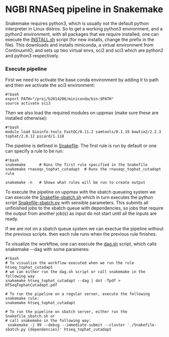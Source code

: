 # NGBI RNASeq pipeline in Snakemake #

Snakemake requires python3, which is usually not the default python interpreter  in Linux distros. So to get a working python3 environment, and a python2 environment, with all packages that we require installed, one can execute the [INSTALL.sh](https://bitbucket.org/binnisb/ngbi-rna-pipeline/src/master/INSTALL.sh) script (for new installs, change the prefix in the file). This downloads and installs miniconda, a virtual environment from ContinuumIO, and sets up two virtual envs, sci2 and sci3 which are python2 and python3 respectively. 

### Execute pipeline ###
First we need to activate the base conda environment by adding it to path and then we activate the sci3 environment:
```
#!bash
export PATH="/proj/b2014206/miniconda/bin:$PATH"
source activate sci3
```
Then we also load the required modules on uppmax (make sure these are installed otherwise):
```
#!bash
module load bioinfo-tools FastQC/0.11.2 samtools/0.1.19 bowtie2/2.2.3 tophat/2.0.12 picard/1.118
```
The pipeline is defined in [Snakefile](https://bitbucket.org/binnisb/ngbi-rna-pipeline/src/master/Snakefile). The first rule is run by default or one can specify a rule to be run:

```
#!bash
snakemake      # Runs the first rule specified in the Snakefile
snakemake rnaseqc_tophat_cutadapt  # Runs the rnaseqc_tophat_cutadapt rule

snakemake -n   # Shows what rules will be run to create output
```

To execute the pipeline on uppmax with the sbatch queueing system we can execute the [Snakefile-sbatch.sh](https://bitbucket.org/binnisb/ngbi-rna-pipeline/src/master/Snakefile-sbatch.sh) which in turn executes the python script [Snakefile-sbatch.py](https://bitbucket.org/binnisb/ngbi-rna-pipeline/src/master/Snakefile-sbatch.py) with sensible parameters. This submits all unfinished jobs to the sbatch queue with dependencies, so jobs that require the output from another job(s) as input do not start until all the inputs are ready.

If we are not on a sbatch queue system we can exectue the pipeline without the previous scripts. then each rule runs when the previous rule finishes.

To visualize the workflow, one can execute the [dag.sh](https://bitbucket.org/binnisb/ngbi-rna-pipeline/src/master/dag.sh) script, which calls snakemake --dag with some parameres:
```
#!bash
# To visualize the workflow executed when we run the rule htseq_tophat_cutadapt 
# we can either run the dag.sh script or call snakemake in the following way
snakemake htseq_tophat_cutadapt --dag | dot -Tpdf > HTSeqTophatCutadapt.pdf 

# To run the pipeline on a regular server, execute the following snakemake rule:
snakemake htseq_tophat_cutadapt

# To run the pipeline on sbatch server, either run the Snakefile_sbatch.sh or
# call snakemake in the following way:
 snakemake -j 99 --debug --immediate-submit --cluster './Snakefile-sbatch.py {dependencies}' htseq_tophat_cutadapt
```
